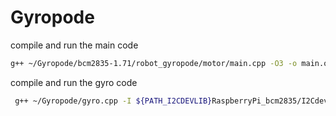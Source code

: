 # Gyropode

compile and run the main code 
```sh
g++ ~/Gyropode/bcm2835-1.71/robot_gyropode/motor/main.cpp -O3 -o main.out -l bcm2835 -pthread && sudo ./main.out
```


compile and run the gyro code 
```sh
 g++ ~/Gyropode/gyro.cpp -I ${PATH_I2CDEVLIB}RaspberryPi_bcm2835/I2Cdev ${PATH_I2CDEVLIB}RaspberryPi_bcm2835/I2Cdev/I2Cdev.cpp -I ${PATH_I2CDEVLIB}RaspberryPi_bcm2835/MPU6050/ ${PATH_I2CDEVLIB}RaspberryPi_bcm2835/MPU6050/MPU6050.cpp -l bcm2835 -o gyro.out
```
